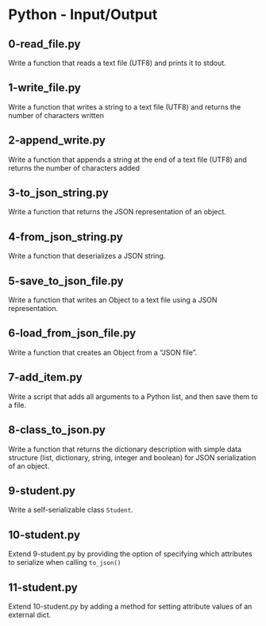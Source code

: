 # Python - Input/Output

## 0-read_file.py
Write a function that reads a text file (UTF8) and prints it to stdout.

## 1-write_file.py
Write a function that writes a string to a text file (UTF8) and returns the number of characters written

## 2-append_write.py
Write a function that appends a string at the end of a text file (UTF8) and returns the number of characters added

## 3-to_json_string.py
Write a function that returns the JSON representation of an object.

## 4-from_json_string.py
Write a function that deserializes a JSON string.

## 5-save_to_json_file.py
Write a function that writes an Object to a text file using a JSON representation.

## 6-load_from_json_file.py
Write a function that creates an Object from a “JSON file”.

## 7-add_item.py
Write a script that adds all arguments to a Python list, and then save them to a file.

## 8-class_to_json.py
Write a function that returns the dictionary description with simple data structure (list, dictionary, string, integer and boolean) for JSON serialization of an object.

## 9-student.py
Write a self-serializable class `Student`.

## 10-student.py
Extend 9-student.py by providing the option of specifying which attributes to serialize when calling `to_json()`

## 11-student.py
Extend 10-student.py by adding a method for setting attribute values of an external dict.
